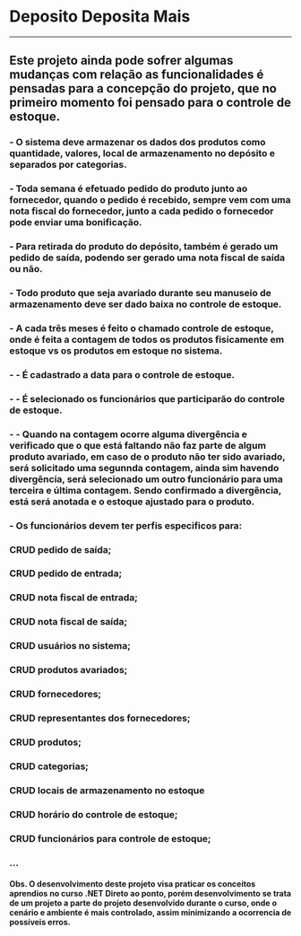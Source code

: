 # Deposito Deposita Mais
___

## Este projeto ainda pode sofrer algumas mudanças com relação as funcionalidades é pensadas para a concepção do projeto, que no primeiro momento foi pensado para o controle de estoque.
### - O sistema deve armazenar os dados dos produtos como quantidade, valores, local de armazenamento no depósito e separados por categorias. 
### - Toda semana é efetuado pedido do produto junto ao fornecedor, quando o pedido é recebido, sempre vem com uma nota fiscal do fornecedor, junto a cada pedido o fornecedor pode enviar uma bonificação.
### - Para retirada do produto do depósito, também é gerado um pedido de saída, podendo ser gerado uma nota fiscal de saída ou não.
### - Todo produto que seja avariado durante seu manuseio de armazenamento deve ser dado baixa no controle de estoque.
### - A cada três meses é feito o chamado controle de estoque, onde é feita a contagem de todos os produtos fisicamente em estoque vs os produtos em estoque no sistema.
### - - É cadastrado a data para o controle de estoque.
### - - É selecionado os funcionários que participarão do controle de estoque.
### - - Quando na contagem ocorre alguma divergência e verificado que o que está faltando não faz parte de algum produto avariado, em caso de o produto não ter sido avariado, será solicitado uma segunnda contagem, ainda sim havendo divergência, será selecionado  um outro funcionário para uma terceira e última contagem. Sendo confirmado a divergência, está será anotada e o estoque ajustado para o produto.
### - Os funcionários devem ter perfis especificos para: 
### 	CRUD pedido de saída;
### 	CRUD pedido de entrada;
### 	CRUD nota fiscal de entrada;
### 	CRUD nota fiscal de saída;
### 	CRUD usuários no sistema;
### 	CRUD produtos avariados;
### 	CRUD fornecedores;
### 	CRUD representantes dos fornecedores;
### 	CRUD produtos;
### 	CRUD categorias;
### 	CRUD locais de armazenamento no estoque
### 	CRUD horário do controle de estoque;
### 	CRUD funcionários para controle de estoque;
### 	...

#### Obs. O desenvolvimento deste projeto visa praticar os conceitos aprendios no curso .NET Direto ao ponto, porém desenvolvimento se trata de um projeto a parte do projeto desenvolvido durante o curso, onde o cenário e ambiente é mais controlado, assim minimizando a ocorrencia de possíveis erros.